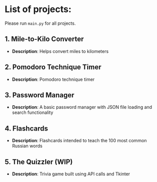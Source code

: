 # List of projects:

Please run `main.py` for all projects.

## 1. Mile-to-Kilo Converter
- **Description**: Helps convert miles to kilometers

## 2. Pomodoro Technique Timer
- **Description**: Pomodoro technique timer

## 3. Password Manager
- **Description**: A basic password manager with JSON file loading and search functionality

## 4. Flashcards
- **Description**: Flashcards intended to teach the 100 most common Russian words

## 5. The Quizzler (WIP)
- **Description**: Trivia game built using API calls and Tkinter